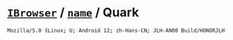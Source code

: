 # [`IBrowser`](/api/main/get-browser.md) / [`name`](../name.md) / Quark

```sh
Mozilla/5.0 (Linux; U; Android 12; zh-Hans-CN; JLH-AN00 Build/HONORJLH-AN00) AppleWebKit/537.36 (KHTML, like Gecko) Version/4.0 Chrome/78.0.3904.108 Quark/5.8.2.221 Mobile Safari/537.36
```
